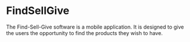 # FindSellGive
The Find-Sell-Give software is a mobile application. It is designed to give the users the opportunity to find the products they wish to have. 
